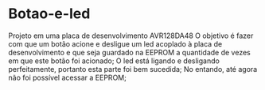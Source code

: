 # Botao-e-led
Projeto em uma placa de desenvolvimento AVR128DA48
O objetivo é fazer com que um botão acione e desligue um led acoplado à placa de desenvolvimento e que seja guardado na EEPROM a quantidade de vezes em que este botão foi acionado;
O led está ligando e desligando perfeitamente, portanto esta parte foi bem sucedida;
No entando, até agora não foi possível acessar a EEPROM;
